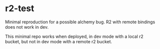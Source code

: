 # r2-test

Minimal reproduction for a possible alchemy bug.  R2 with remote bindings does not work in dev.

This minimal repo works when deployed, in dev mode with a local r2 bucket, but not in dev mode with a remote r2 bucket.
